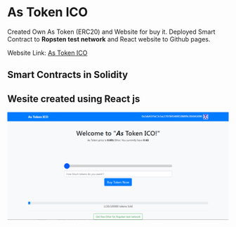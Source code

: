 # As Token ICO
Created Own As Token (ERC20) and Website for buy it. 
Deployed Smart Contract to **Ropsten test network** and React website to Github pages.

Website Link: [As Token ICO](https://abhithory.github.io/AsToken_Ico/ "As Token ICO")


## Smart Contracts in Solidity
## Wesite created using React js

![imagename](https://github.com/abhithory/AsToken_Ico/blob/gh-pages/img/AsToken.PNG?raw=true)
